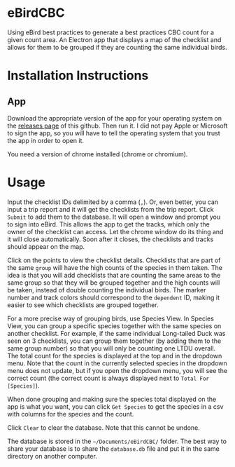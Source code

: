 # eBirdCBC
Using eBird best practices to generate a best practices CBC count for a given count area. An Electron app that displays a map of the checklist and allows for them to be grouped if they are counting the same individual birds. 

# Installation Instructions

## App
Download the appropriate version of the app for your operating system on the [releases page](https://github.com/ddkapan/eBirdCBC/releases/) of this github. Then run it. I did not pay Apple or Microsoft to sign the app, so you will have to tell the operating system that you trust the app in order to open it. 

You need a version of chrome installed (chrome or chromium). 

# Usage
Input the checklist IDs delimited by a comma (`,`). Or, even better, you can input a trip report and it will get the checklists from the trip report. Click `Submit` to add them to the database. It will open a window and prompt you to sign into eBird. This allows the app to get the tracks, which only the owner of the checklist can access. Let the chrome window do its thing and it will close automatically. Soon after it closes, the checklists and tracks should appear on the map.

Click on the points to view the checklist details. Checklists that are part of the same `group` will have the high counts of the species in them taken. The idea is that you will add checklists that are counting the same areas to the same group so that they will be grouped together and the high counts will be taken, instead of double counting the individual birds. The marker number and track colors should correspond to the `dependent` ID, making it easier to see which checklists are grouped together. 

For a more precise way of grouping birds, use Species View. In Species View, you can group a specific species together with the same species on another checklist. For example, if the same individual Long-tailed Duck was seen on 3 checklists, you can group them together (by adding them to the same group number) so that you will only be counting one LTDU overall. The total count for the species is displayed at the top and in the dropdown menu. Note that the count in the currently selected species in the dropdown menu does not update, but if you open the dropdown menu, you will see the correct count (the correct count is always displayed next to `Total For [Species]`). 

When done grouping and making sure the species total displayed on the app is what you want, you can click `Get Species` to get the species in a csv with columns for the species and the count.

Click `Clear` to clear the database. Note that this cannot be undone. 

The database is stored in the `~/Documents/eBirdCBC/` folder. The best way to share your database is to share the `database.db` file and put it in the same directory on another computer. 
